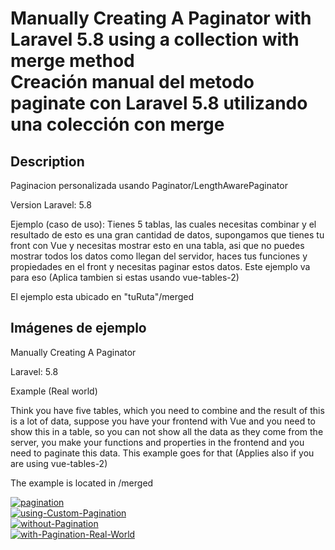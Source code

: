 <h1>Manually Creating A Paginator with Laravel 5.8 using a collection with merge method<br> Creación manual del metodo paginate con Laravel 5.8 utilizando una colección con merge</h1>

## Description 

Paginacion personalizada usando Paginator/LengthAwarePaginator

Version Laravel: 5.8

Ejemplo (caso de uso):
Tienes 5 tablas, las cuales necesitas combinar y el resultado de esto es una gran cantidad de datos, supongamos que tienes tu front con Vue y necesitas mostrar esto en una tabla, asi que no puedes mostrar todos los datos como llegan del servidor, haces tus funciones y propiedades en el front y necesitas paginar estos datos. Este ejemplo va para eso (Aplica tambien si estas usando vue-tables-2)

El ejemplo esta ubicado en "tuRuta"/merged

<h2>Imágenes de ejemplo</h2>

Manually Creating A Paginator

Laravel: 5.8

Example (Real world)

Think you have five tables, which you need to combine and the result of this is a lot of data, suppose you have your frontend with Vue and you need to show this in a table, so you can not show all the data as they come from the server, you make your functions and properties in the frontend and you need to paginate this data. This example goes for that (Applies also if you are using vue-tables-2)

The example is located in /merged


<a href="https://ibb.co/ckmxgX5"><img src="https://i.ibb.co/ckmxgX5/pagination.png" alt="pagination" border="0"></a>
<br> <a href="https://ibb.co/cQ5dRvL"><img src="https://i.ibb.co/cQ5dRvL/using-Custom-Pagination.png" alt="using-Custom-Pagination" border="0"></a>
 <br><a href="https://ibb.co/cwc2hpX"><img src="https://i.ibb.co/cwc2hpX/without-Pagination.png" alt="without-Pagination" border="0"></a> 
 <br><a href="https://ibb.co/nzhcZMD"><img src="https://i.ibb.co/nzhcZMD/with-Pagination-Real-World.png" alt="with-Pagination-Real-World" border="0"></a>
